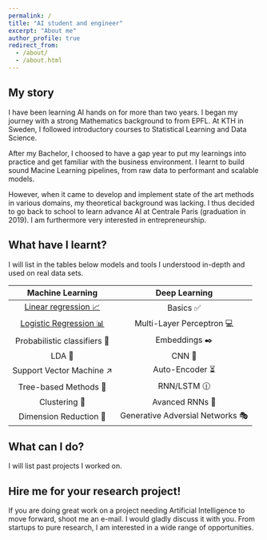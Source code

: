 ```yaml
---
permalink: /
title: "AI student and engineer"
excerpt: "About me"
author_profile: true
redirect_from:
  - /about/
  - /about.html
---
```


My story
------
I have been learning AI hands on for more than two years. I began my journey with a strong Mathematics background to from EPFL. At KTH in Sweden, I followed introductory courses to Statistical Learning and Data Science.

After my Bachelor, I choosed to have a gap year to put my learnings into practice and get familiar with the business environment. I learnt to build sound Macine Learning pipelines, from raw data to performant and scalable models.

However, when it came to develop and implement state of the art methods in various domains, my theoretical background was lacking. I thus decided to go back to school to learn advance AI at Centrale Paris (graduation in 2019). I am furthermore very interested in entrepreneurship.

What have I learnt?
------
I will list in the tables below models and tools I understood in-depth and used on real data sets.

| Machine Learning | Deep Learning |
|:---------------------------:|:-------------------------------:|
| [Linear regression 📈](https://devitrylouis.github.io/posts/2018/11/linear-regession/) | Basics ✅ |
| [Logistic Regression 📊](https://devitrylouis.github.io/posts/2018/11/logistic-regression/) | Multi-Layer Perceptron 💻 |
| Probabilistic classifiers 🔮 | Embeddings ✒️ |
| LDA 📏 | CNN 🌄 |
| Support Vector Machine ↗️ | Auto-Encoder ⏳ |
| Tree-based Methods 🌲 | RNN/LSTM 🕧 |
| Clustering 👫 | Avanced RNNs 📘 |
| Dimension Reduction 🔎 | Generative Adversial Networks 🎭 |

What can I do?
------
I will list past projects I worked on.

Hire me for your research project!
------
If you are doing great work on a project needing Artificial Intelligence to move forward, shoot me an e-mail. I would gladly discuss it with you. From startups to pure research, I am interested in a wide range of opportunities.

